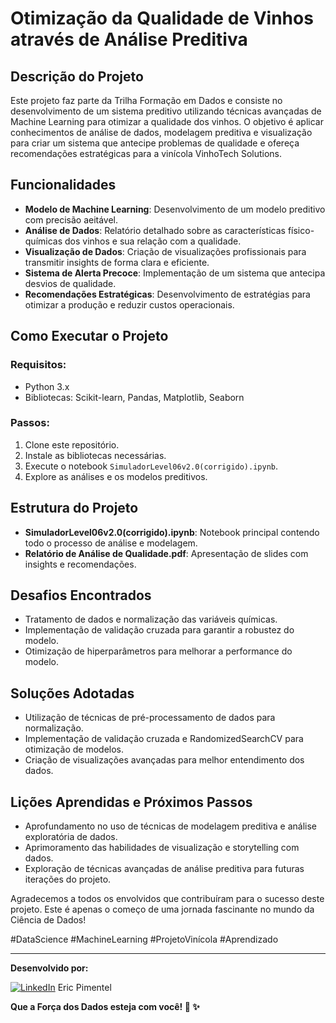 # Otimização da Qualidade de Vinhos através de Análise Preditiva

## Descrição do Projeto
Este projeto faz parte da Trilha Formação em Dados e consiste no desenvolvimento de um sistema preditivo utilizando técnicas avançadas de Machine Learning para otimizar a qualidade dos vinhos. O objetivo é aplicar conhecimentos de análise de dados, modelagem preditiva e visualização para criar um sistema que antecipe problemas de qualidade e ofereça recomendações estratégicas para a vinícola VinhoTech Solutions.

## Funcionalidades
- **Modelo de Machine Learning**: Desenvolvimento de um modelo preditivo com precisão aeitável.
- **Análise de Dados**: Relatório detalhado sobre as características físico-químicas dos vinhos e sua relação com a qualidade.
- **Visualização de Dados**: Criação de visualizações profissionais para transmitir insights de forma clara e eficiente.
- **Sistema de Alerta Precoce**: Implementação de um sistema que antecipa desvios de qualidade.
- **Recomendações Estratégicas**: Desenvolvimento de estratégias para otimizar a produção e reduzir custos operacionais.

## Como Executar o Projeto
### Requisitos:
- Python 3.x
- Bibliotecas: Scikit-learn, Pandas, Matplotlib, Seaborn

### Passos:
1. Clone este repositório.
2. Instale as bibliotecas necessárias.
3. Execute o notebook `SimuladorLevel06v2.0(corrigido).ipynb`.
4. Explore as análises e os modelos preditivos.

## Estrutura do Projeto
- **SimuladorLevel06v2.0(corrigido).ipynb**: Notebook principal contendo todo o processo de análise e modelagem.
- **Relatório de Análise de Qualidade.pdf**: Apresentação de slides com insights e recomendações.

## Desafios Encontrados
- Tratamento de dados e normalização das variáveis químicas.
- Implementação de validação cruzada para garantir a robustez do modelo.
- Otimização de hiperparâmetros para melhorar a performance do modelo.

## Soluções Adotadas
- Utilização de técnicas de pré-processamento de dados para normalização.
- Implementação de validação cruzada e RandomizedSearchCV para otimização de modelos.
- Criação de visualizações avançadas para melhor entendimento dos dados.

## Lições Aprendidas e Próximos Passos
- Aprofundamento no uso de técnicas de modelagem preditiva e análise exploratória de dados.
- Aprimoramento das habilidades de visualização e storytelling com dados.
- Exploração de técnicas avançadas de análise preditiva para futuras iterações do projeto.

Agradecemos a todos os envolvidos que contribuíram para o sucesso deste projeto. Este é apenas o começo de uma jornada fascinante no mundo da Ciência de Dados!

#DataScience #MachineLearning #ProjetoVinícola #Aprendizado

---

**Desenvolvido por:**

[![LinkedIn](https://img.shields.io/badge/LinkedIn-0077B5?style=for-the-badge&logo=linkedin&logoColor=white)](https://www.linkedin.com/in/eric-np-santos/) Eric Pimentel 

**Que a Força dos Dados esteja com você! 🚀 ✨** 
